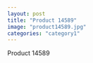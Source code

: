 ```yaml
---
layout: post
title: "Product 14589"
image: "product14589.jpg"
categories: "category1"
---
```

Product 14589
